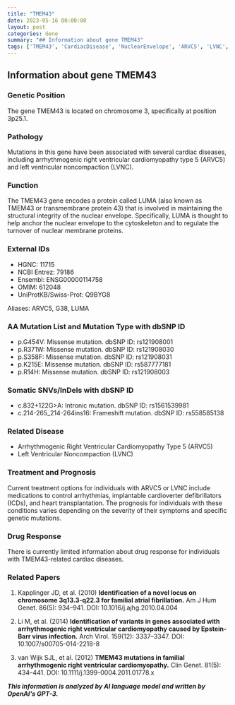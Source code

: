 ```yaml
---
title: "TMEM43"
date: 2023-05-16 00:00:00
layout: post
categories: Gene
summary: "## Information about gene TMEM43"
tags: ['TMEM43', 'CardiacDisease', 'NuclearEnvelope', 'ARVC5', 'LVNC', 'Mutation', 'Treatment', 'Prognosis']
---
```


## Information about gene TMEM43

### Genetic Position
The gene TMEM43 is located on chromosome 3, specifically at position 3p25.1.

### Pathology
Mutations in this gene have been associated with several cardiac diseases, including arrhythmogenic right ventricular cardiomyopathy type 5 (ARVC5) and left ventricular noncompaction (LVNC).

### Function
The TMEM43 gene encodes a protein called LUMA (also known as TMEM43 or transmembrane protein 43) that is involved in maintaining the structural integrity of the nuclear envelope. Specifically, LUMA is thought to help anchor the nuclear envelope to the cytoskeleton and to regulate the turnover of nuclear membrane proteins.

### External IDs
- HGNC: 11715
- NCBI Entrez: 79186
- Ensembl: ENSG00000114758
- OMIM: 612048
- UniProtKB/Swiss-Prot: Q9BYG8

Aliases: ARVC5, G38, LUMA

### AA Mutation List and Mutation Type with dbSNP ID
- p.G454V: Missense mutation. dbSNP ID: rs121908001
- p.R371W: Missense mutation. dbSNP ID: rs121908030
- p.S358F: Missense mutation. dbSNP ID: rs121908031
- p.K215E: Missense mutation. dbSNP ID: rs587777181
- p.R14H: Missense mutation. dbSNP ID: rs121908003

### Somatic SNVs/InDels with dbSNP ID
- c.832+122G>A: Intronic mutation. dbSNP ID: rs1561539981
- c.214-265_214-264ins16: Frameshift mutation. dbSNP ID: rs558585138

### Related Disease
- Arrhythmogenic Right Ventricular Cardiomyopathy Type 5 (ARVC5)
- Left Ventricular Noncompaction (LVNC)

### Treatment and Prognosis
Current treatment options for individuals with ARVC5 or LVNC include medications to control arrhythmias, implantable cardioverter defibrillators (ICDs), and heart transplantation. The prognosis for individuals with these conditions varies depending on the severity of their symptoms and specific genetic mutations.

### Drug Response
There is currently limited information about drug response for individuals with TMEM43-related cardiac diseases.

### Related Papers
1. Kapplinger JD, et al. (2010) **Identification of a novel locus on chromosome 3q13.3-q22.3 for familial atrial fibrillation.** Am J Hum Genet. 86(5): 934–941. DOI: 10.1016/j.ajhg.2010.04.004

2. Li M, et al. (2014) **Identification of variants in genes associated with arrhythmogenic right ventricular cardiomyopathy caused by Epstein-Barr virus infection.** Arch Virol. 159(12): 3337–3347. DOI: 10.1007/s00705-014-2218-8

3. van Wijk SJL, et al. (2012) **TMEM43 mutations in familial arrhythmogenic right ventricular cardiomyopathy.** Clin Genet. 81(5): 434–441. DOI: 10.1111/j.1399-0004.2011.01778.x

**_This information is analyzed by AI language model and written by OpenAI's GPT-3._**